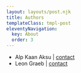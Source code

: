 ```yaml
---
layout: layouts/post.njk
title: Authors
templateClass: tmpl-post
eleventyNavigation:
  key: About
  order: 3
---
```


- Alp Kaan Aksu | [contact](mailto:alpkaan.aksu@tum.de)
- Leon Graeb | [contact](mailto:leon.graeb@tum.de)